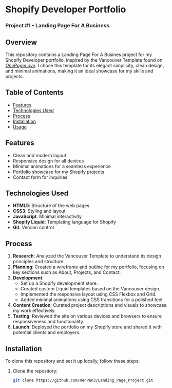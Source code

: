 # Shopify Developer Portfolio 
### Project #1 - Landing Page For A Business

## Overview

This repository contains a Landing Page For A Busines project for my Shopify Developer portfolio, inspired by the Vancouver Template found on _[OnePageLove](https://onepagelove.com/vancouver)_. I chose this template for its elegant simplicity, clean design, and minimal animations, making it an ideal showcase for my skills and projects.

## Table of Contents

- [Features](#features)
- [Technologies Used](#technologies-used)
- [Process](#process)
- [Installation](#installation)
- [Usage](#usage)
<!-- - [Contributing](#contributing)
- [License](#license) -->

## Features

- Clean and modern layout
- Responsive design for all devices
- Minimal animations for a seamless experience
- Portfolio showcase for my Shopify projects
- Contact form for inquiries

## Technologies Used

- **HTML5**: Structure of the web pages
- **CSS3**: Styling and layout
- **JavaScript**: Minimal interactivity
- **Shopify Liquid**: Templating language for Shopify
- **Git**: Version control

## Process

1. **Research**: Analyzed the Vancouver Template to understand its design principles and structure.
2. **Planning**: Created a wireframe and outline for my portfolio, focusing on key sections such as About, Projects, and Contact.
3. **Development**:
   - Set up a Shopify development store.
   - Created custom Liquid templates based on the Vancouver design.
   - Implemented the responsive layout using CSS Flexbox and Grid.
   - Added minimal animations using CSS transitions for a polished feel.
4. **Content Creation**: Curated project descriptions and visuals to showcase my work effectively.
5. **Testing**: Reviewed the site on various devices and browsers to ensure responsiveness and functionality.
6. **Launch**: Deployed the portfolio on my Shopify store and shared it with potential clients and employers.

## Installation

To clone this repository and set it up locally, follow these steps:

1. Clone the repository:
   ```bash
   git clone https://github.com/RenPen3/Landing_Page_Project.git
